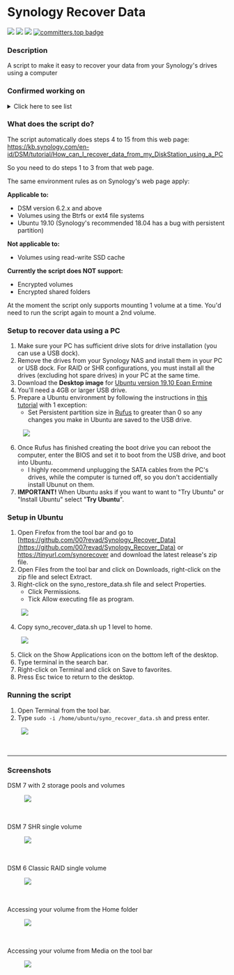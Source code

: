 # Synology Recover Data

<a href="https://github.com/007revad/Synology_Recover_Data/releases"><img src="https://img.shields.io/github/release/007revad/Synology_Recover_Data.svg"></a>
<a href="https://hits.seeyoufarm.com"><img src="https://hits.seeyoufarm.com/api/count/incr/badge.svg?url=https%3A%2F%2Fgithub.com%2F007revad%2FSynology_Recover_Data&count_bg=%2379C83D&title_bg=%23555555&icon=&icon_color=%23E7E7E7&title=views&edge_flat=false"/></a>
[![](https://img.shields.io/static/v1?label=Sponsor&message=%E2%9D%A4&logo=GitHub&color=%23fe8e86)](https://github.com/sponsors/007revad)
[![committers.top badge](https://user-badge.committers.top/australia/007revad.svg)](https://user-badge.committers.top/australia/007revad)

### Description

A script to make it easy to recover your data from your Synology's drives using a computer


### Confirmed working on

<details>
  <summary>Click here to see list</summary>

| Model        | DSM version              | RAID type | Notes           |
| ------------ |--------------------------|-----------|-----------------|
| DS720+       | DSM 7.2.1-69057 Update 4 | SHR       | Single drive    |

</details>


### What does the script do?

The script automatically does steps 4 to 15 from this web page: <br>
https://kb.synology.com/en-id/DSM/tutorial/How_can_I_recover_data_from_my_DiskStation_using_a_PC

So you need to do steps 1 to 3 from that web page.

The same environment rules as on Synology's web page apply:

**Applicable to:**
- DSM version 6.2.x and above
- Volumes using the Btrfs or ext4 file systems
- Ubuntu 19.10 (Synology's recommended 18.04 has a bug with persistent partition)

**Not applicable to:**
- Volumes using read-write SSD cache

**Currently the script does NOT support:**
- Encrypted volumes
- Encrypted shared folders

At the moment the script only supports mounting 1 volume at a time. You'd need to run the script again to mount a 2nd volume.


### Setup to recover data using a PC

1. Make sure your PC has sufficient drive slots for drive installation (you can use a USB dock).
2. Remove the drives from your Synology NAS and install them in your PC or USB dock. For RAID or SHR configurations, you must install all the drives (excluding hot spare drives) in your PC at the same time.
3. Download the **Desktop image** for [Ubuntu version 19.10 Eoan Ermine](https://old-releases.ubuntu.com/releases/19.10/)
5. You'll need a 4GB or larger USB drive.
6. Prepare a Ubuntu environment by following the instructions in [this tutorial](https://ubuntu.com/tutorials/create-a-usb-stick-on-windows) with 1 exception:
    - Set Persistent partition size in [Rufus](https://rufus.ie/en/) to greater than 0 so any changes you make in Ubuntu are saved to the USB drive.
    <p align="left"> &nbsp; &nbsp;<img src="/images/rufus.png"></p>
7. Once Rufus has finished creating the boot drive you can reboot the computer, enter the BIOS and set it to boot from the USB drive, and boot into Ubuntu.
    - I highly recommend unplugging the SATA cables from the PC's drives, while the computer is turned off, so you don't accidentially install Ubunut on them.
8. **IMPORTANT!** When Ubuntu asks if you want to want to "Try Ubuntu" or "Install Ubuntu" select "**Try Ubuntu**".


### Setup in Ubuntu

1. Open Firefox from the tool bar and go to [https://github.com/007revad/Synology_Recover_Data](https://github.com/007revad/Synology_Recover_Data) or https://tinyurl.com/synorecover and download the latest release's zip file.
2. Open Files from the tool bar and click on Downloads, right-click on the zip file and select Extract.
3. Right-click on the syno_restore_data.sh file and select Properties.
    - Click Permissions.
    - Tick Allow executing file as program.
    <p align="left"> &nbsp; <img src="/images/script-permissions-2.png"></p>
4. Copy syno_recover_data.sh up 1 level to home.
    <p align="left"> &nbsp; <img src="/images/home.png"></p>
5. Click on the Show Applications icon on the bottom left of the desktop.
6. Type terminal in the search bar.
7. Right-click on Terminal and click on Save to favorites.
8. Press Esc twice to return to the desktop.


### Running the script

1. Open Terminal from the tool bar.
2. Type `sudo -i /home/ubuntu/syno_recover_data.sh` and press enter.
    <p align="left"> &nbsp; <img src="/images/run-script.png"></p>

<br>


---
### Screenshots

<p align="left">DSM 7 with 2 storage pools and volumes</p>
<p align="left"> &nbsp; &nbsp; &nbsp; &nbsp; &nbsp; <img src="/images/image-vg2.png"></p>

<br>

<p align="left">DSM 7 SHR single volume</p>
<p align="left"> &nbsp; &nbsp; &nbsp; &nbsp; &nbsp; <img src="/images/image-vg1000.png"></p>

<br>

<p align="left">DSM 6 Classic RAID single volume</p>
<p align="left"> &nbsp; &nbsp; &nbsp; &nbsp; &nbsp; <img src="/images/image-md.png"></p>

<br>

<p align="left">Accessing your volume from the Home folder</p>
<p align="left"> &nbsp; &nbsp; &nbsp; &nbsp; &nbsp; <img src="/images/volume_in_home-2.png"></p>

<br>

<p align="left">Accessing your volume from Media on the tool bar</p>
<p align="left"> &nbsp; &nbsp; &nbsp; &nbsp; &nbsp; <img src="/images/volume_in_media-3.png"></p>

